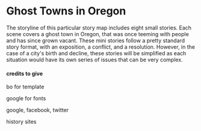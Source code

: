 # Ghost Towns in Oregon

The storyline of this particular story map includes eight small stories. Each scene covers a ghost town in Oregon, that was once teeming with people and has since grown vacant. These mini stories follow a pretty standard story format, with an exposition, a conflict, and a resolution. However, in the case of a city's birth and decline, these stories will be simplified as each situation would have its own series of issues that can be very complex.











#### credits to give

bo for template

google for fonts

google, facebook, twitter

history sites